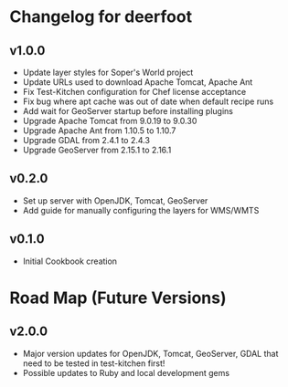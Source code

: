 # Changelog for deerfoot

## v1.0.0

* Update layer styles for Soper's World project
* Update URLs used to download Apache Tomcat, Apache Ant
* Fix Test-Kitchen configuration for Chef license acceptance
* Fix bug where apt cache was out of date when default recipe runs
* Add wait for GeoServer startup before installing plugins
* Upgrade Apache Tomcat from 9.0.19 to 9.0.30
* Upgrade Apache Ant from 1.10.5 to 1.10.7
* Upgrade GDAL from 2.4.1 to 2.4.3
* Upgrade GeoServer from 2.15.1 to 2.16.1

## v0.2.0

* Set up server with OpenJDK, Tomcat, GeoServer
* Add guide for manually configuring the layers for WMS/WMTS

## v0.1.0

* Initial Cookbook creation

# Road Map (Future Versions)

## v2.0.0

* Major version updates for OpenJDK, Tomcat, GeoServer, GDAL that need to be tested in test-kitchen first!
* Possible updates to Ruby and local development gems
